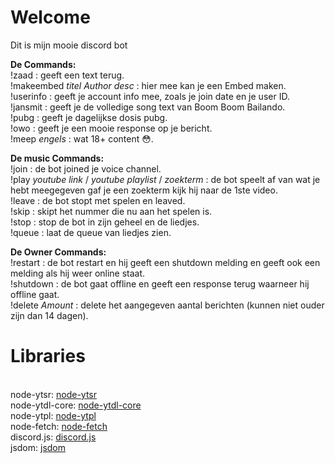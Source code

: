 <h1>Welcome</h1>
<p>Dit is mijn mooie discord bot<br>

  
<strong>De Commands:</strong><br>
!zaad : geeft een text terug.<br>
!makeembed *titel Author desc* : hier mee kan je een Embed maken.<br>
!userinfo : geeft je account info mee, zoals je join date en je user ID.<br>
!jansmit : geeft je de volledige song text van Boom Boom Bailando.<br>
!pubg : geeft je dagelijkse dosis pubg.<br>
!owo : geeft je een mooie response op je bericht.<br>
!meep *engels* : wat 18+ content :flushed:.<br>

<strong>De music Commands:</strong><br>
!join : de bot joined je voice channel.<br>
!play *youtube link* / *youtube playlist* / *zoekterm* : de bot speelt af van wat je hebt meegegeven gaf je een zoekterm kijk hij naar de 1ste video.<br>
!leave : de bot stopt met spelen en leaved.<br>
!skip : skipt het nummer die nu aan het spelen is.<br>
!stop : stop de bot in zijn geheel en de liedjes.<br>
!queue : laat de queue van liedjes zien.<br>

<strong>De Owner Commands:</strong><br>
!restart : de bot restart en hij geeft een shutdown melding en geeft ook een melding als hij weer online staat.<br>
!shutdown : de bot gaat offline en geeft een response terug waarneer hij offline gaat.<br>
!delete *Amount* : delete het aangegeven aantal berichten (kunnen niet ouder zijn dan 14 dagen). <br>
</p>

<h1>Libraries</h1><br>
node-ytsr: <a href="https://github.com/TimeForANinja/node-ytsr">node-ytsr</a><br>
node-ytdl-core: <a href="https://github.com/fent/node-ytdl-core">node-ytdl-core</a><br>
node-ytpl: <a href="https://github.com/TimeForANinja/node-ytpl">node-ytpl</a><br>
node-fetch: <a href="https://github.com/node-fetch/node-fetch">node-fetch</a><br>
discord.js: <a href="https://github.com/discordjs/discord.js">discord.js</a><br>
jsdom: <a href="https://github.com/jsdom/jsdom">jsdom</a><br>
